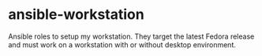# ansible-workstation
Ansible roles to setup my workstation. They target the latest Fedora release and must work on a workstation with or without desktop environment.
